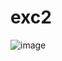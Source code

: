 # exc2
![image](https://user-images.githubusercontent.com/105496462/187221024-3c64d598-2414-4b51-a4aa-b2b82998ade7.png)
